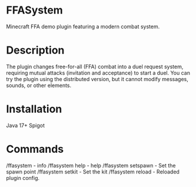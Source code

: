 # FFASystem
Minecraft FFA demo plugin featuring a modern combat system.
# Description
The plugin changes free-for-all (FFA) combat into a duel request system, requiring mutual attacks (invitation and acceptance) to start a duel.
You can try the plugin using the distributed version, but it cannot modify messages, sounds, or other elements.
# Installation
Java 17+ Spigot
# Commands
/ffasystem - info
/ffasystem help - help
/ffasystem setspawn - Set the spawn point
/ffasystem setkit - Set the kit
/ffasystem reload - Reloaded plugin config.
